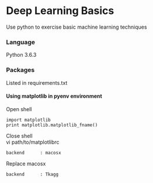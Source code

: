 # Deep Learning Basics
Use python to exercise basic machine learning techniques
### Language
Python 3.6.3
### Packages
Listed in requirements.txt
#### Using matplotlib in pyenv environment
Open shell

```
import matplotlib
print matplotlib.matplotlib_fname()
```
Close shell  
vi path/to/matplotlibrc

```
backend      : macosx
```
Replace macosx

```
backend      : Tkagg
```

